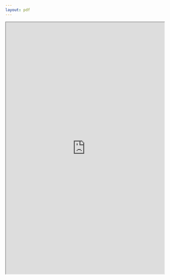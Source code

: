 ```yaml
---
layout: pdf
---
```


<iframe src="https://abenaa07.github.io/files/170509_cv.pdf " width="100%" height="800em"></iframe>

